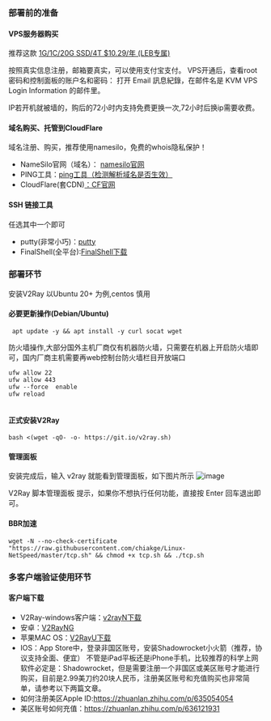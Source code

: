 ### 部署前的准备

#### VPS服务器购买

推荐这款
[1G/1C/20G SSD/4T $10.29/年 (LEB专属)](https://my.racknerd.com/aff.php?aff=4440&pid=810)

按照真实信息注册，邮箱要真实，可以使用支付宝支付。
VPS开通后，查看root密码和控制面板的账户名和密码：
打开 Email 訊息紀錄，在邮件名是 KVM VPS Login Information 的邮件里。

IP若开机就被墙的，购后的72小时内支持免费更换一次,72小时后换ip需要收费。


#### 域名购买、托管到CloudFlare

域名注册、购买，推荐使用namesilo，免费的whois隐私保护！
- NameSilo官网（域名）： [namesilo官网](https://www.namesilo.com)
- PING工具：[ping工具（检测解析域名是否生效）](https://ping.chinaz.com/)
- CloudFlare(套CDN)[：CF官网](https://www.cloudflare.com/zh-cn/)

#### SSH 链接工具
  任选其中一个即可
 - putty(非常小巧)：[putty](https://putty.org/)
 - FinalShell(全平台):[FinalShell下载](https://www.hostbuf.com/t/988.html)

### 部署环节
 安装V2Ray 以Ubuntu 20+ 为例,centos 慎用
#### 必要更新操作(Debian/Ubuntu)
```
 apt update -y && apt install -y curl socat wget
```
防火墙操作,大部分国外主机厂商仅有机器防火墙，只需要在机器上开启防火墙即可，国内厂商主机需要再web控制台防火墙栏目开放端口
```
ufw allow 22
ufw allow 443
ufw --force  enable
ufw reload
      
```

#### 正式安装V2Ray
```
bash <(wget -qO- -o- https://git.io/v2ray.sh)
```

#### 管理面板
安装完成后，输入 v2ray 就能看到管理面板，如下图片所示
![image](https://private-user-images.githubusercontent.com/134616948/245398894-7fb98d7e-5063-4092-a00c-a22d3d4a7e7b.png?jwt=eyJhbGciOiJIUzI1NiIsInR5cCI6IkpXVCJ9.eyJpc3MiOiJnaXRodWIuY29tIiwiYXVkIjoicmF3LmdpdGh1YnVzZXJjb250ZW50LmNvbSIsImtleSI6ImtleTUiLCJleHAiOjE3MDU4OTE0MzIsIm5iZiI6MTcwNTg5MTEzMiwicGF0aCI6Ii8xMzQ2MTY5NDgvMjQ1Mzk4ODk0LTdmYjk4ZDdlLTUwNjMtNDA5Mi1hMDBjLWEyMmQzZDRhN2U3Yi5wbmc_WC1BbXotQWxnb3JpdGhtPUFXUzQtSE1BQy1TSEEyNTYmWC1BbXotQ3JlZGVudGlhbD1BS0lBVkNPRFlMU0E1M1BRSzRaQSUyRjIwMjQwMTIyJTJGdXMtZWFzdC0xJTJGczMlMkZhd3M0X3JlcXVlc3QmWC1BbXotRGF0ZT0yMDI0MDEyMlQwMjM4NTJaJlgtQW16LUV4cGlyZXM9MzAwJlgtQW16LVNpZ25hdHVyZT1lNTc2NjcwNzk4NTYzMzc1NTI4ZjhhZWY1ODQzZDkxYmNmYzRiNjY4ZGFjZWUwMWMxM2ZhNzI5N2Q3OGVmYmU2JlgtQW16LVNpZ25lZEhlYWRlcnM9aG9zdCZhY3Rvcl9pZD0wJmtleV9pZD0wJnJlcG9faWQ9MCJ9.-HMYZ6ApRG3B3TybSVFUJ2_KtVa01EIFUYVFzUXxfdY)

V2Ray 脚本管理面板 提示，如果你不想执行任何功能，直接按 Enter 回车退出即可。

#### BBR加速
```
wget -N --no-check-certificate "https://raw.githubusercontent.com/chiakge/Linux-NetSpeed/master/tcp.sh" && chmod +x tcp.sh && ./tcp.sh
```


### 多客户端验证使用环节
#### 客户端下载
- V2Ray-windows客户端：[v2rayN下载](https://github.com/2dust/v2rayN/releases)
- 安卓：[V2RayNG](https://github.com/2dust/v2rayNG)
- 苹果MAC OS：[V2RayU下载](https://github.com/yanue/V2rayU/releases)
- IOS：App Store中，登录非国区账号，安装Shadowrocket小火箭（推荐，协议支持全面、便宜）
不管是iPad平板还是iPhone手机，比较推荐的科学上网软件必定是：Shadowrocket，但是需要注册一个非国区或美区账号才能进行购买，目前是2.99美刀约20块人民币，注册美区账号和充值购买也非常简单，请参考以下两篇文章。
- 如何注册美区Apple ID:https://zhuanlan.zhihu.com/p/635054054
- 美区账号如何充值：https://zhuanlan.zhihu.com/p/636121931
